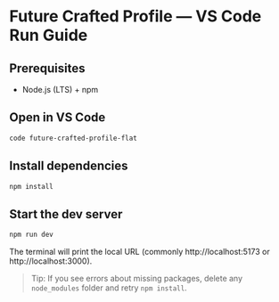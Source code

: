 # Future Crafted Profile — VS Code Run Guide

## Prerequisites
- Node.js (LTS) + npm

## Open in VS Code
```bash
code future-crafted-profile-flat
```

## Install dependencies
```bash
npm install
```

## Start the dev server
```bash
npm run dev
```

The terminal will print the local URL (commonly http://localhost:5173 or http://localhost:3000).

> Tip: If you see errors about missing packages, delete any `node_modules` folder and retry `npm install`.
